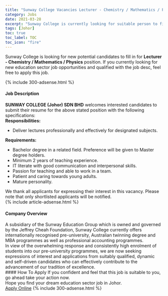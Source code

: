 ```yaml
---
title: "Sunway College Vacancies Lecturer - Chemistry / Mathematics / Physics" 
category: Jobs 
date: 2021-03-28 
excerpt: "Sunway College is currently looking for suitable person to fill in the Lecturer - Chemistry / Mathematics / Physics which positioned at Johor" 
tags: [Johor] 
toc: true 
toc_label: TOC 
toc_icon: "fire" 
--- 
```


<p>Sunway College is looking for new potential candidates to fill in for <b>Lecturer - Chemistry / Mathematics / Physics</b> position. If you currently looking for new education sector job opportunities and qualified with the job desc, feel free to apply this job.
</p>{% include 300-adsense.html %} 
<div><div><h4>Job Description</h4></div><div><div><span><div><div><div><strong>SUNWAY COLLEGE (Johor) SDN BHD</strong> welcomes interested candidates to submit their resume for the above stated position with the following specifications:</div><div><strong>Responsibilities:</strong></div><ul><li>Deliver lectures professionally and effectively for designated subjects.</li></ul><div><strong>Requirements:</strong></div><ul><li>Bachelor degree in a related field. Preference will be given to Master degree holders.</li><li>Minimum 2 years of teaching experience.</li><li>IT literate with good communication and interpersonal skills.</li><li>Passion for teaching and able to work in a team.</li><li>Patient and caring towards young adults.</li><li>Mature personality.</li></ul><div>We thank all applicants for expressing their interest in this vacancy. Please note that only shortlisted applicants will be notified.</div></div></div></span></div></div></div> 
{% include article-adsense.html %} 
<div><div><h4>Company Overview</h4></div><div><div><span><div><div>
	A subsidiary of the Sunway Education Group which is owned and governed by the Jeffrey Cheah Foundation, Sunway College currently offers internationally recognised pre-university, Australian twinning degree and MBA programmes as well as professional accounting programmes.</div>
<div>
	In view of the overwhelming response and consistently high enrolment of students into our pre-university programmes, we are now seeking expressions of interest and applications from suitably qualified, dynamic and self-driven candidates who can effectively contribute to the advancement of our tradition of excellence.</div></div></span></div></div></div> 
#### How To Apply 
If you confident and feel that this job is suitable to you, go ahead take your action now. <br/> 
Hope you find your dream education sector job in Johor. <br/> 
<a href="https://www.jobstreet.com.my/en/job/lecturer-chemistry-mathematics-physics-4508381?jobId=jobstreet-my-job-4508381" class="btn btn--info" target="_blank" rel="nofollow noopenner">Apply Online</a> 
{% include 300-adsense.html %} 